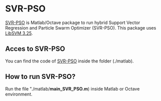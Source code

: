 # SVR-PSO

[SVR-PSO](https://github.com/SaadDAHMANI/SVR_PSO) is Matlab/Octave package to run hybrid Support Vector Regression and Particle Swarm Optimizer (SVR-PSO). This package uses [LibSVM 3.25](https://www.csie.ntu.edu.tw/~cjlin/libsvm/).

## Acces to SVR-PSO
You can find the code of [SVR-PSO](https://github.com/SaadDAHMANI/SVR_PSO/tree/main/matlab) inside the folder (./matlab).

## How to run SVR-PSO?

Run the file "./matlab/**main_SVR_PSO.m**) inside Matlab or Octave environment.  